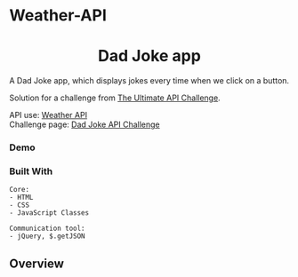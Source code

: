 # Weather-API
<h1 align="center">Dad Joke app</h1>
 A Dad Joke app, which displays jokes every time when we click on a button.
 
Solution for a challenge from  <a href="https://theultimateapichallenge.com/" target="_blank">The Ultimate API Challenge</a>.

  API use: [Weather API](https://icanhazdadjoke.com/api)<br/>
  Challenge page: [Dad Joke API Challenge](https://theultimateapichallenge.com/dad-jokes-api)

### Demo
<!-- [Dad Joke app](https://jyotip101.github.io/Yes-No-Api/) -->

 ### Built With
 
```
Core:
- HTML
- CSS
- JavaScript Classes

Communication tool:
- jQuery, $.getJSON
```
## Overview 
  
